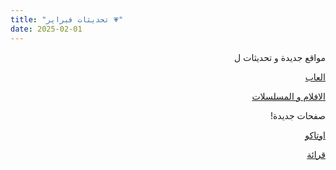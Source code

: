 ```yaml
---
title: "تحديثات فبراير 💗"
date: 2025-02-01
---
```


<div dir="rtl">

مواقع جديدة و تحديثات ل

[العاب](/docs/games.md)

[الافلام و المسلسلات](/docs/movies&TV.md)

صفحات جديدة!

[اوتاكو](/docs/otaku.md)

[قرائة](/docs/reading.md)

</div>